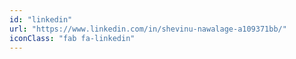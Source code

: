 ```yaml
---
id: "linkedin"
url: "https://www.linkedin.com/in/shevinu-nawalage-a109371bb/"
iconClass: "fab fa-linkedin"
---
```


